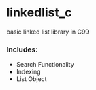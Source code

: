 # linkedlist_c
basic linked list library in C99

### Includes:
* Search Functionality
* Indexing
* List Object
